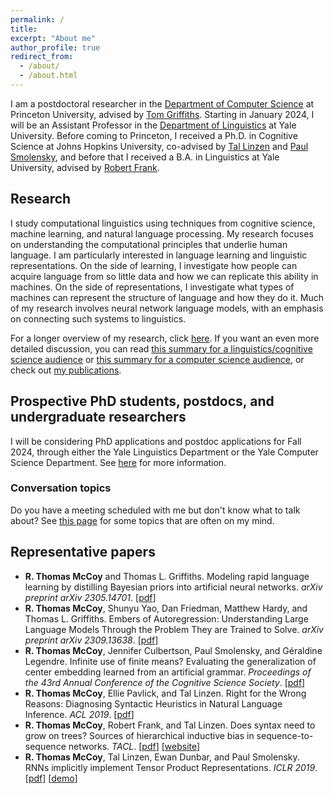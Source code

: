 ```yaml
---
permalink: /
title: 
excerpt: "About me"
author_profile: true
redirect_from: 
  - /about/
  - /about.html
---
```


I am a postdoctoral researcher in the [Department of Computer Science](https://www.cs.princeton.edu/) at Princeton University, advised by [Tom Griffiths](https://cocosci.princeton.edu/tom/index.php). Starting in January 2024, I will be an Assistant Professor in the [Department of Linguistics](https://ling.yale.edu/) at Yale University. Before coming to Princeton, I received a Ph.D. in Cognitive Science at Johns Hopkins University, co-advised by [Tal Linzen](http://tallinzen.net/) and [Paul Smolensky](http://cogsci.jhu.edu/directory/paul-smolensky/), and before that I received a B.A. in Linguistics at Yale University, advised by [Robert Frank](https://ling.yale.edu/people/robert-frank).

## Research

I study computational linguistics using techniques from cognitive science, machine learning, and natural language processing. My research focuses on understanding the computational principles that underlie human language. I am particularly interested in language learning and linguistic representations. On the side of learning, I investigate how people can acquire language from so little data and how we can replicate this ability in machines. On the side of representations, I investigate what types of machines can represent the structure of language and how they do it. Much of my research involves neural network language models, with an emphasis on connecting such systems to linguistics.

For a longer overview of my research, click [here](https://rtmccoy.com/research/). If you want an even more detailed discussion, you can read [this summary for a linguistics/cognitive science audience](https://rtmccoy.com/files/mccoy_ling_research_statement_10sept2023.pdf) or [this summary for a computer science audience](https://rtmccoy.com/files/mccoy_nlp_research_statement_10sept2023.pdf), or check out [my publications](https://rtmccoy.com/pubs/).

## Prospective PhD students, postdocs, and undergraduate researchers

I will be considering PhD applications and postdoc applications for Fall 2024, through either the Yale Linguistics Department or the Yale Computer Science Department. See [here](https://rtmccoy.com/prospective_students_and_postdocs/) for more information.

### Conversation topics

 Do you have a meeting scheduled with me but don't know what to talk about? See [this page](https://rtmccoy.com/topics/) for some topics that are often on my mind.

## Representative papers

- <b>R. Thomas McCoy</b> and Thomas L. Griffiths. Modeling rapid language learning by distilling Bayesian priors into artificial neural networks. <em>arXiv preprint arXiv 2305.14701</em>. [<a href="https://arxiv.org/pdf/2305.14701.pdf">pdf</a>]
- <b>R. Thomas McCoy</b>, Shunyu Yao, Dan Friedman, Matthew Hardy, and Thomas L. Griffiths. Embers of Autoregression: Understanding Large Language Models Through the Problem They are Trained to Solve. <em>arXiv preprint arXiv 2309.13638</em>. [<a href="https://arxiv.org/pdf/2309.13638.pdf">pdf</a>]
- **R. Thomas McCoy**, Jennifer Culbertson, Paul Smolensky, and Géraldine Legendre. Infinite use of finite means? Evaluating the generalization of center embedding learned from an artificial grammar. <em>Proceedings of the 43rd Annual Conference of the Cognitive Science Society</em>. [<a href="https://psyarxiv.com/r8ct2">pdf</a>] 
- **R. Thomas McCoy**, Ellie Pavlick, and Tal Linzen. Right for the Wrong Reasons: Diagnosing Syntactic Heuristics in Natural Language Inference. *ACL 2019*. [<a href="https://www.aclweb.org/anthology/P19-1334.pdf">pdf</a>]  
- **R. Thomas McCoy**, Robert Frank, and Tal Linzen. Does syntax need to grow on trees? Sources of hierarchical inductive bias in sequence-to-sequence networks. *TACL*. [<a href="https://www.mitpressjournals.org/doi/pdf/10.1162/tacl_a_00304">pdf</a>] [<a href="http://rtmccoy.com/rnn_hierarchical_biases.html">website</a>]
- **R. Thomas McCoy**, Tal Linzen, Ewan Dunbar, and Paul Smolensky. RNNs implicitly implement Tensor Product Representations. *ICLR 2019*. [<a href="https://openreview.net/pdf?id=BJx0sjC5FX">pdf</a>] [<a href="https://tommccoy1.github.io/tpdn/tpr_demo.html">demo</a>]


